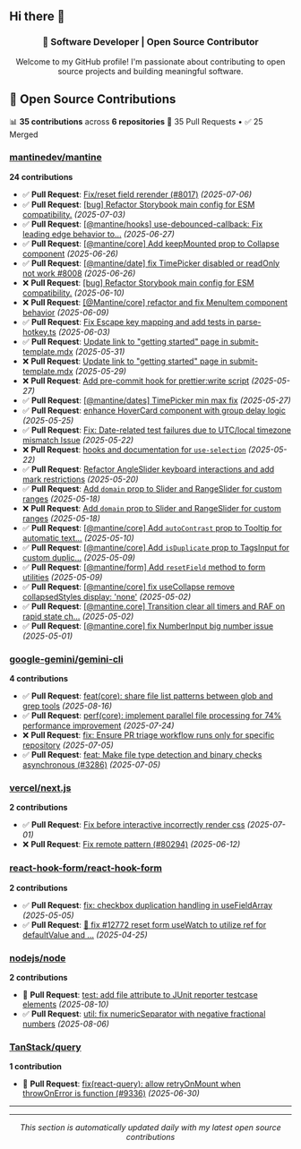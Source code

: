 ## Hi there 👋

<div align="center">

### 🚀 Software Developer | Open Source Contributor

Welcome to my GitHub profile! I'm passionate about contributing to open source projects and building meaningful software.

</div>

## 🚀 Open Source Contributions

📊 **35 contributions** across **6 repositories**
🔀 35 Pull Requests • ✅ 25 Merged

### [mantinedev/mantine](https://github.com/mantinedev/mantine)
**24 contributions**

- ✅ **Pull Request**: [Fix/reset field rerender (#8017)](https://github.com/mantinedev/mantine/pull/8050) *(2025-07-06)*
- ✅ **Pull Request**: [[bug] Refactor Storybook main config for ESM compatibility.](https://github.com/mantinedev/mantine/pull/8040) *(2025-07-03)*
- ✅ **Pull Request**: [[@mantine/hooks] use-debounced-callback: Fix leading edge behavior to…](https://github.com/mantinedev/mantine/pull/8021) *(2025-06-27)*
- ✅ **Pull Request**: [[@mantine/core] Add keepMounted prop to Collapse component](https://github.com/mantinedev/mantine/pull/8013) *(2025-06-26)*
- ✅ **Pull Request**: [[@mantine/date] fix TimePicker disabled or readOnly not work #8008](https://github.com/mantinedev/mantine/pull/8011) *(2025-06-26)*
- ❌ **Pull Request**: [[bug] Refactor Storybook main config for ESM compatibility.](https://github.com/mantinedev/mantine/pull/7957) *(2025-06-10)*
- ❌ **Pull Request**: [[@Mantine/core] refactor and fix MenuItem component behavior](https://github.com/mantinedev/mantine/pull/7948) *(2025-06-09)*
- ✅ **Pull Request**: [Fix Escape key mapping and add tests in parse-hotkey.ts](https://github.com/mantinedev/mantine/pull/7928) *(2025-06-03)*
- ✅ **Pull Request**: [Update link to "getting started" page in submit-template.mdx](https://github.com/mantinedev/mantine/pull/7919) *(2025-05-31)*
- ❌ **Pull Request**: [Update link to "getting started" page in submit-template.mdx](https://github.com/mantinedev/mantine/pull/7916) *(2025-05-29)*
- ❌ **Pull Request**: [Add pre-commit hook for prettier:write script](https://github.com/mantinedev/mantine/pull/7896) *(2025-05-27)*
- ✅ **Pull Request**: [[@mantine/dates] TimePicker min max fix](https://github.com/mantinedev/mantine/pull/7904) *(2025-05-27)*
- ✅ **Pull Request**: [enhance HoverCard component with group delay logic](https://github.com/mantinedev/mantine/pull/7890) *(2025-05-25)*
- ✅ **Pull Request**: [Fix: Date-related test failures due to UTC/local timezone mismatch Issue](https://github.com/mantinedev/mantine/pull/7878) *(2025-05-22)*
- ❌ **Pull Request**: [hooks and documentation for `use-selection`](https://github.com/mantinedev/mantine/pull/7872) *(2025-05-22)*
- ✅ **Pull Request**: [Refactor AngleSlider keyboard interactions and add mark restrictions](https://github.com/mantinedev/mantine/pull/7862) *(2025-05-20)*
- ✅ **Pull Request**: [Add `domain` prop to Slider and RangeSlider for custom ranges](https://github.com/mantinedev/mantine/pull/7856) *(2025-05-18)*
- ❌ **Pull Request**: [Add `domain` prop to Slider and RangeSlider for custom ranges](https://github.com/mantinedev/mantine/pull/7855) *(2025-05-18)*
- ✅ **Pull Request**: [[@mantine/core] Add `autoContrast` prop to Tooltip for automatic text…](https://github.com/mantinedev/mantine/pull/7819) *(2025-05-10)*
- ✅ **Pull Request**: [[@mantine/core] Add `isDuplicate` prop to TagsInput for custom duplic…](https://github.com/mantinedev/mantine/pull/7815) *(2025-05-09)*
- ✅ **Pull Request**: [[@mantine/form] Add `resetField` method to form utilities](https://github.com/mantinedev/mantine/pull/7806) *(2025-05-09)*
- ✅ **Pull Request**: [[@mantine/core] fix useCollapse remove  collapsedStyles  display: 'none'](https://github.com/mantinedev/mantine/pull/7774) *(2025-05-02)*
- ✅ **Pull Request**: [[@mantine.core] Transition clear all timers and RAF on rapid state ch…](https://github.com/mantinedev/mantine/pull/7773) *(2025-05-02)*
- ✅ **Pull Request**: [[@mantine.core] fix NumberInput big number issue](https://github.com/mantinedev/mantine/pull/7766) *(2025-05-01)*

### [google-gemini/gemini-cli](https://github.com/google-gemini/gemini-cli)
**4 contributions**

- ✅ **Pull Request**: [feat(core): share file list patterns between glob and grep tools](https://github.com/google-gemini/gemini-cli/pull/6359) *(2025-08-16)*
- ✅ **Pull Request**: [perf(core): implement parallel file processing for 74% performance improvement](https://github.com/google-gemini/gemini-cli/pull/4763) *(2025-07-24)*
- ❌ **Pull Request**: [fix: Ensure PR triage workflow runs only for specific repository](https://github.com/google-gemini/gemini-cli/pull/3294) *(2025-07-05)*
- ✅ **Pull Request**: [feat: Make file type detection and binary checks asynchronous (#3286)](https://github.com/google-gemini/gemini-cli/pull/3288) *(2025-07-05)*

### [vercel/next.js](https://github.com/vercel/next.js)
**2 contributions**

- ✅ **Pull Request**: [Fix before interactive incorrectly render css](https://github.com/vercel/next.js/pull/81146) *(2025-07-01)*
- ❌ **Pull Request**: [Fix remote pattern (#80294)](https://github.com/vercel/next.js/pull/80428) *(2025-06-12)*

### [react-hook-form/react-hook-form](https://github.com/react-hook-form/react-hook-form)
**2 contributions**

- ✅ **Pull Request**: [fix: checkbox duplication handling in useFieldArray](https://github.com/react-hook-form/react-hook-form/pull/12793) *(2025-05-05)*
- ✅ **Pull Request**: [🐞 fix #12772 reset form useWatch to utilize ref for defaultValue and …](https://github.com/react-hook-form/react-hook-form/pull/12780) *(2025-04-25)*

### [nodejs/node](https://github.com/nodejs/node)
**2 contributions**

- 🔄 **Pull Request**: [test: add file attribute to JUnit reporter testcase elements](https://github.com/nodejs/node/pull/59432) *(2025-08-10)*
- ✅ **Pull Request**: [util: fix numericSeparator with negative fractional numbers](https://github.com/nodejs/node/pull/59379) *(2025-08-06)*

### [TanStack/query](https://github.com/TanStack/query)
**1 contribution**

- 🔄 **Pull Request**: [fix(react-query): allow retryOnMount when throwOnError is function (#9336)](https://github.com/TanStack/query/pull/9338) *(2025-06-30)*

---


---

<div align="center">

*This section is automatically updated daily with my latest open source contributions*

</div>
